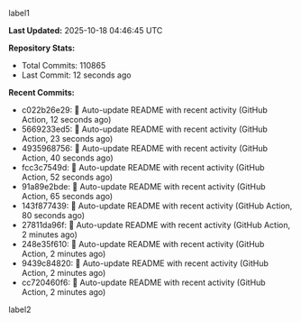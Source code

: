 
label1 
<!-- ACTIVITY_START -->
**Last Updated:** 2025-10-18 04:46:45 UTC

**Repository Stats:**
- Total Commits: 110865
- Last Commit: 12 seconds ago

**Recent Commits:**
- c022b26e29: 🤖 Auto-update README with recent activity (GitHub Action, 12 seconds ago)
- 5669233ed5: 🤖 Auto-update README with recent activity (GitHub Action, 23 seconds ago)
- 4935968756: 🤖 Auto-update README with recent activity (GitHub Action, 40 seconds ago)
- fcc3c7549d: 🤖 Auto-update README with recent activity (GitHub Action, 52 seconds ago)
- 91a89e2bde: 🤖 Auto-update README with recent activity (GitHub Action, 65 seconds ago)
- 143f877439: 🤖 Auto-update README with recent activity (GitHub Action, 80 seconds ago)
- 27811da96f: 🤖 Auto-update README with recent activity (GitHub Action, 2 minutes ago)
- 248e35f610: 🤖 Auto-update README with recent activity (GitHub Action, 2 minutes ago)
- 9439c84820: 🤖 Auto-update README with recent activity (GitHub Action, 2 minutes ago)
- cc720460f6: 🤖 Auto-update README with recent activity (GitHub Action, 2 minutes ago)
<!-- ACTIVITY_END -->

label2
